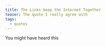 ```yaml
---
title: The Links keep the Internet Together
teaser: The quote I really agree with
tags:
  - quotes
---
```

You might have heard this
